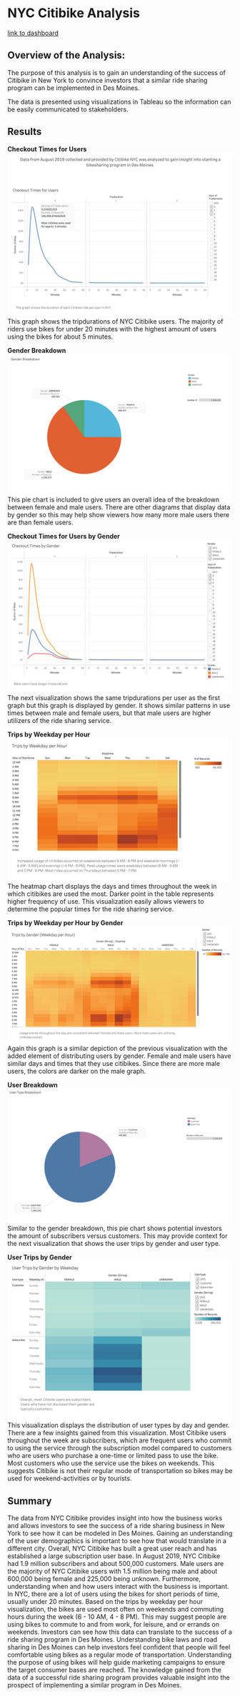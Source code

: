 # NYC Citibike Analysis

[link to dashboard](https://public.tableau.com/shared/S4874FH8Y?:display_count=n&:origin=viz_share_link "NYC Citibike Dashboard")

## Overview of the Analysis:
The purpose of this analysis is to gain an understanding of the success of Citibike in New York to convince investors that a similar ride sharing program can be implemented in Des Moines. 

The data is presented using visualizations in Tableau so the information can be easily communicated to stakeholders. 


## Results

**Checkout Times for Users**
<img src="images/checkout_times.png">
This graph shows the tripdurations of NYC Citibike users. The majority of riders use bikes for under 20 minutes with the highest amount of users using the bikes for about 5 minutes.



**Gender Breakdown**
<img src="images/gender_breakdown.png">
This pie chart is included to give users an overall idea of the breakdown between female and male users. There are other diagrams that display data by gender so this may help show viewers how many more male users there are than female users. 



**Checkout Times for Users by Gender**
<img src="images/checkout_times_gender.png"> 
The next visualization shows the same tripdurations per user as the first graph but this graph is displayed by gender. It shows similar patterns in use times between male and female users, but that male users are higher utilizers of the ride sharing service. 



**Trips by Weekday per Hour**
<img src="images/trips_weekday.png">
The heatmap chart displays the days and times throughout the week in which citibikes are used the most. Darker point in the table represents higher frequency of use. This visualization easily allows viewers to determine the popular times for the ride sharing service. 



**Trips by Weekday per Hour by Gender**
<img src="images/trips_weekday_gender.png">
Again this graph is a similar depiction of the previous visualization with the added element of distributing users by gender. Female and male users have similar days and times that they use citibikes. Since there are more male users, the colors are darker on the male graph. 



**User Breakdown**
<img src="images/user_breakdown.png">
Similar to the gender breakdown, this pie chart shows potential investors the amount of subscribers versus customers. This may provide context for the next visualization that shows the user trips by gender and user type. 



**User Trips by Gender**
<img src="images/user_trips_gender.png">
This visualization displays the distribution of user types by day and gender. There are a few insights gained from this visualization. Most Citibike users throughout the week are subscribers, which are frequent users who commit to using the service through the subscription model compared to customers who are users who purchase a one-time or limited pass to use the bike. Most customers who use the service use the bikes on weekends. This suggests Citibike is not their regular mode of transportation so bikes may be used for weekend-activities or by tourists. 


## Summary
The data from NYC Citibike provides insight into how the business works and allows investors to see the success of a ride sharing business in New York to see how it can be modeled in Des Moines. Gaining an understanding of the user demographics is important to see how that would translate in a different city. Overall, NYC Citibike has built a great user reach and has established a large subscription user base. In August 2019, NYC Citibike had 1.9 million subscribers and about 500,000 customers. Male users are the majority of NYC Citibike users with 1.5 million being male and about 600,000 being female and 225,000 being unknown. Furthermore, understanding when and how users interact with the business is important. In NYC, there are a lot of users using the bikes for short periods of time, usually under 20 minutes. Based on the trips by weekday per hour visualization, the bikes are used most often on weekends and commuting hours during the week (6 - 10 AM, 4 - 8 PM). This may suggest people are using bikes to commute to and from work, for leisure, and or errands on weekends. Investors can see how this data can translate to the success of a ride sharing program in Des Moines. Understanding bike laws and road sharing in Des Moines can help investors feel confident that people will feel comfortable using bikes as a regular mode of transportation. Understanding the purpose of using bikes will help guide marketing campaigns to ensure the target consumer bases are reached. The knowledge gained from the data of a successful ride sharing program provides valuable insight into the prospect of implementing a similar program in Des Moines.